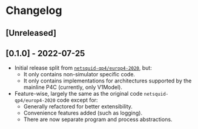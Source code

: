 # Changelog

## [Unreleased]

## [0.1.0] - 2022-07-25

- Initial release split from [`netsquid-qp4/europ4-2020`](https://gitlab.com/softwarequtech/netsquid-snippets/netsquid-qp4/-/tree/europ4-2020),
  but:
  - It only contains non-simulator specific code.
  - It only contains implementations for architectures supported by the mainline P4C (currently,
    only V1Model).
- Feature-wise, largely the same as the original code `netsquid-qp4/europ4-2020` code except for:
  - Generally refactored for better extensibility.
  - Convenience features added (such as logging).
  - There are now separate program and process abstractions.

